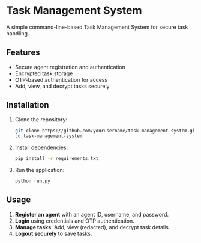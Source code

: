 # Task Management System

A simple command-line-based Task Management System for secure task handling.

## Features

- Secure agent registration and authentication
- Encrypted task storage
- OTP-based authentication for access
- Add, view, and decrypt tasks securely

## Installation

1. Clone the repository:
   ```sh
   git clone https://github.com/yourusername/task-management-system.git
   cd task-management-system
   ```
2. Install dependencies:
   ```sh
   pip install -r requirements.txt
   ```
3. Run the application:
   ```sh
   python run.py
   ```

## Usage

1. **Register an agent** with an agent ID, username, and password.
2. **Login** using credentials and OTP authentication.
3. **Manage tasks**: Add, view (redacted), and decrypt task details.
4. **Logout securely** to save tasks.
